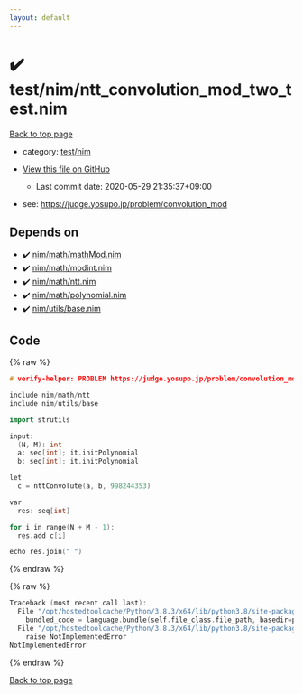 ```yaml
---
layout: default
---
```


<!-- mathjax config similar to math.stackexchange -->
<script type="text/javascript" async
  src="https://cdnjs.cloudflare.com/ajax/libs/mathjax/2.7.5/MathJax.js?config=TeX-MML-AM_CHTML">
</script>
<script type="text/x-mathjax-config">
  MathJax.Hub.Config({
    TeX: { equationNumbers: { autoNumber: "AMS" }},
    tex2jax: {
      inlineMath: [ ['$','$'] ],
      processEscapes: true
    },
    "HTML-CSS": { matchFontHeight: false },
    displayAlign: "left",
    displayIndent: "2em"
  });
</script>

<script type="text/javascript" src="https://cdnjs.cloudflare.com/ajax/libs/jquery/3.4.1/jquery.min.js"></script>
<script src="https://cdn.jsdelivr.net/npm/jquery-balloon-js@1.1.2/jquery.balloon.min.js" integrity="sha256-ZEYs9VrgAeNuPvs15E39OsyOJaIkXEEt10fzxJ20+2I=" crossorigin="anonymous"></script>
<script type="text/javascript" src="../../../assets/js/copy-button.js"></script>
<link rel="stylesheet" href="../../../assets/css/copy-button.css" />


# :heavy_check_mark: test/nim/ntt_convolution_mod_two_test.nim

<a href="../../../index.html">Back to top page</a>

* category: <a href="../../../index.html#b0410b68ca655a4ccae07472b9036d44">test/nim</a>
* <a href="{{ site.github.repository_url }}/blob/master/test/nim/ntt_convolution_mod_two_test.nim">View this file on GitHub</a>
    - Last commit date: 2020-05-29 21:35:37+09:00


* see: <a href="https://judge.yosupo.jp/problem/convolution_mod">https://judge.yosupo.jp/problem/convolution_mod</a>


## Depends on

* :heavy_check_mark: <a href="../../../library/nim/math/mathMod.nim.html">nim/math/mathMod.nim</a>
* :heavy_check_mark: <a href="../../../library/nim/math/modint.nim.html">nim/math/modint.nim</a>
* :heavy_check_mark: <a href="../../../library/nim/math/ntt.nim.html">nim/math/ntt.nim</a>
* :heavy_check_mark: <a href="../../../library/nim/math/polynomial.nim.html">nim/math/polynomial.nim</a>
* :heavy_check_mark: <a href="../../../library/nim/utils/base.nim.html">nim/utils/base.nim</a>


## Code

<a id="unbundled"></a>
{% raw %}
```cpp
# verify-helper: PROBLEM https://judge.yosupo.jp/problem/convolution_mod

include nim/math/ntt
include nim/utils/base

import strutils

input:
  (N, M): int
  a: seq[int]; it.initPolynomial
  b: seq[int]; it.initPolynomial

let
  c = nttConvolute(a, b, 998244353)

var
  res: seq[int]

for i in range(N + M - 1):
  res.add c[i]

echo res.join(" ")

```
{% endraw %}

<a id="bundled"></a>
{% raw %}
```cpp
Traceback (most recent call last):
  File "/opt/hostedtoolcache/Python/3.8.3/x64/lib/python3.8/site-packages/online_judge_verify_helper-4.10.2-py3.8.egg/onlinejudge_verify/docs.py", line 349, in write_contents
    bundled_code = language.bundle(self.file_class.file_path, basedir=pathlib.Path.cwd())
  File "/opt/hostedtoolcache/Python/3.8.3/x64/lib/python3.8/site-packages/online_judge_verify_helper-4.10.2-py3.8.egg/onlinejudge_verify/languages/nim.py", line 86, in bundle
    raise NotImplementedError
NotImplementedError

```
{% endraw %}

<a href="../../../index.html">Back to top page</a>

